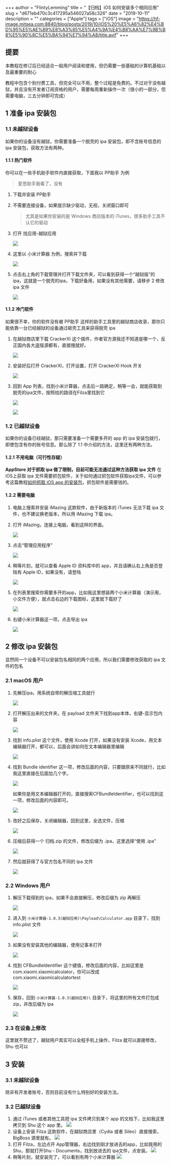 +++
author = "FlintyLemming"
title = "【归档】iOS 如何安装多个相同应用"
slug = "d671eb470c3c417295a546027a58c326"
date = "2019-10-11"
description = ""
categories = ["Apple"]
tags = ["iOS"]
image = "https://hf-image.mitsea.com:8840/blog/posts/2019/10/iOS%20%E5%A6%82%E4%BD%95%E5%AE%89%E8%A3%85%E5%A4%9A%E4%B8%AA%E7%9B%B8%E5%90%8C%E5%BA%94%E7%94%A8/title.avif"
+++

## 提要
本教程在修订后已经适合一般用户阅读和使用，但仍需要一些基础的计算机基础以及最重要的耐心

教程中包含个别付费工具，但完全可以不用，整个过程是免费的。不过对于没有越狱，并且没有开发者订阅资格的用户，需要每周重新操作一次（很小的一部分，但需要电脑，三五分钟即可完成）

## 1 准备 ipa 安装包
### 1.1 未越狱设备
如果你的设备没有越狱，你需要准备一个脱壳的 ipa 安装包，即不含账号信息的 ipa 安装包，获取方法有两种。
#### 1.1.1 热门软件
你可以在一些手机助手软件内直接获取，下面我以 PP助手 为例
> 爱思助手我看了，没有
1. 下载并安装 PP助手
2. 不需要连接设备，如果提示缺少驱动，无视，关闭窗口即可
    > 尤其是如果你安装的是 Windows 商店版本的 iTunes，很多助手工具不认它的驱动
3. 打开 找应用-越狱应用

    ![](https://hf-image.mitsea.com:8840/blog/posts/2019/10/iOS%20%E5%A6%82%E4%BD%95%E5%AE%89%E8%A3%85%E5%A4%9A%E4%B8%AA%E7%9B%B8%E5%90%8C%E5%BA%94%E7%94%A8/1.avif)

4. 这里以 小米计算器 为例，搜索并下载

    ![](https://hf-image.mitsea.com:8840/blog/posts/2019/10/iOS%20%E5%A6%82%E4%BD%95%E5%AE%89%E8%A3%85%E5%A4%9A%E4%B8%AA%E7%9B%B8%E5%90%8C%E5%BA%94%E7%94%A8/2.avif)

5. 点击右上角的下载管理并打开下载文件夹，可以看到获得一个“越狱版”的ipa，这就是一个脱壳的ipa，下载好备用，如果没有其他需要，请移步 2 修改 ipa 文件

    ![](https://hf-image.mitsea.com:8840/blog/posts/2019/10/iOS%20%E5%A6%82%E4%BD%95%E5%AE%89%E8%A3%85%E5%A4%9A%E4%B8%AA%E7%9B%B8%E5%90%8C%E5%BA%94%E7%94%A8/3.avif)

#### 1.1.2 冷门软件
如果很不幸，你的软件没有被 PP助手 这样的助手工具里的越狱商店收录，那你只能依靠一台已经越狱的设备通过砸壳工具来获得脱壳 ipa
1. 在越狱商店里下载 CrackerXI 这个插件，作者官方源我还不知道是哪一个，反正国内各大盗版源都有，直接搜就好。

    ![](https://hf-image.mitsea.com:8840/blog/posts/2019/10/iOS%20%E5%A6%82%E4%BD%95%E5%AE%89%E8%A3%85%E5%A4%9A%E4%B8%AA%E7%9B%B8%E5%90%8C%E5%BA%94%E7%94%A8/4.avif)

2. 安装好后打开 CrackerXI，打开设置，打开 CrackerXI Hook 开关

    ![](https://hf-image.mitsea.com:8840/blog/posts/2019/10/iOS%20%E5%A6%82%E4%BD%95%E5%AE%89%E8%A3%85%E5%A4%9A%E4%B8%AA%E7%9B%B8%E5%90%8C%E5%BA%94%E7%94%A8/5.avif)

3. 回到 App 列表，找到小米计算器，点击后一路确定，稍等一会，就能获取到脱壳的ipa文件，按照给的路径在Filza里找到它

    ![](https://hf-image.mitsea.com:8840/blog/posts/2019/10/iOS%20%E5%A6%82%E4%BD%95%E5%AE%89%E8%A3%85%E5%A4%9A%E4%B8%AA%E7%9B%B8%E5%90%8C%E5%BA%94%E7%94%A8/6.avif)

    ![](https://hf-image.mitsea.com:8840/blog/posts/2019/10/iOS%20%E5%A6%82%E4%BD%95%E5%AE%89%E8%A3%85%E5%A4%9A%E4%B8%AA%E7%9B%B8%E5%90%8C%E5%BA%94%E7%94%A8/7.avif)

### 1.2 已越狱设备
如果你的设备已经越狱，那只需要准备一个需要多开的 app 的 ipa 安装包就行，即使包含有你的账号信息。那么除了 1.1 中介绍的方法，这里还有两种方法。
#### 1.2.1 不用电脑（可行性存疑）
**AppStore 对于抓取 ipa 做了限制，目前可能无法通过这种方法获取 ipa 文件**
在iOS上获取 ipa 文件需要抓包软件，关于如何通过抓包软件获取ipa文件，可以参考这篇教程[如何抓取 iOS app 的安装包](https://www.flinty.moe/how-to-get-ipa/)，抓包软件是需要钱的。
#### 1.2.2 需要电脑
1. 电脑上搜索并安装 iMazing 这款软件，由于新版本的 iTunes 无法下载 ipa 文件，也不建议换老版本，所以用 iMazing 下载 ipa。
2. 打开 iMazing，连接上电脑，看到这样的界面。

    ![](https://hf-image.mitsea.com:8840/blog/posts/2019/10/iOS%20%E5%A6%82%E4%BD%95%E5%AE%89%E8%A3%85%E5%A4%9A%E4%B8%AA%E7%9B%B8%E5%90%8C%E5%BA%94%E7%94%A8/8.avif)

3. 点击“管理应用程序”

    ![](https://hf-image.mitsea.com:8840/blog/posts/2019/10/iOS%20%E5%A6%82%E4%BD%95%E5%AE%89%E8%A3%85%E5%A4%9A%E4%B8%AA%E7%9B%B8%E5%90%8C%E5%BA%94%E7%94%A8/9.avif)

4. 稍等片刻，就可以查看 Apple ID 资料库中的 app，并且请确认右上角是否登陆有 Apple ID，如果没有，请登陆

    ![](https://hf-image.mitsea.com:8840/blog/posts/2019/10/iOS%20%E5%A6%82%E4%BD%95%E5%AE%89%E8%A3%85%E5%A4%9A%E4%B8%AA%E7%9B%B8%E5%90%8C%E5%BA%94%E7%94%A8/10.avif)

5. 在列表里搜索你需要多开的app，比如我这里想装两个小米计算器（演示用，小文件方便），就点击右边的下载图标，这里就下载好了

    ![](https://hf-image.mitsea.com:8840/blog/posts/2019/10/iOS%20%E5%A6%82%E4%BD%95%E5%AE%89%E8%A3%85%E5%A4%9A%E4%B8%AA%E7%9B%B8%E5%90%8C%E5%BA%94%E7%94%A8/11.avif)

6. 右键小米计算器这一项，点击导出 ipa

    ![](https://hf-image.mitsea.com:8840/blog/posts/2019/10/iOS%20%E5%A6%82%E4%BD%95%E5%AE%89%E8%A3%85%E5%A4%9A%E4%B8%AA%E7%9B%B8%E5%90%8C%E5%BA%94%E7%94%A8/12.avif)

## 2 修改 ipa 安装包
显然同一个设备不可以安装包名相同的两个应用，所以我们需要修改获取的 ipa 文件的包名
### 2.1 macOS 用户
1. 先解压ipa，用系统自带的解压缩工具就行

    ![](https://hf-image.mitsea.com:8840/blog/posts/2019/10/iOS%20%E5%A6%82%E4%BD%95%E5%AE%89%E8%A3%85%E5%A4%9A%E4%B8%AA%E7%9B%B8%E5%90%8C%E5%BA%94%E7%94%A8/13.avif)

2. 打开解压出来的文件夹，在 payload 文件夹下找到app本体，右键-显示包内容

    ![](https://hf-image.mitsea.com:8840/blog/posts/2019/10/iOS%20%E5%A6%82%E4%BD%95%E5%AE%89%E8%A3%85%E5%A4%9A%E4%B8%AA%E7%9B%B8%E5%90%8C%E5%BA%94%E7%94%A8/14.avif)

3. 找到 info.plist 这个文件，使用 Xcode 打开，如果没有安装 Xcode，用文本编辑器打开，都可以，后面会讲如何在文本编辑器里编辑

    ![](https://hf-image.mitsea.com:8840/blog/posts/2019/10/iOS%20%E5%A6%82%E4%BD%95%E5%AE%89%E8%A3%85%E5%A4%9A%E4%B8%AA%E7%9B%B8%E5%90%8C%E5%BA%94%E7%94%A8/15.avif)

4. 找到 Bundle identifier 这一项，修改后面的内容，只要跟原来不同就行，比如我这里直接在后面加几个字。

    ![](https://hf-image.mitsea.com:8840/blog/posts/2019/10/iOS%20%E5%A6%82%E4%BD%95%E5%AE%89%E8%A3%85%E5%A4%9A%E4%B8%AA%E7%9B%B8%E5%90%8C%E5%BA%94%E7%94%A8/16.avif)

    如果你是用文本编辑器打开的，直接搜索CFBundleIdentifier，也可以找到这一项，修改后面的内容即可。

    ![](https://hf-image.mitsea.com:8840/blog/posts/2019/10/iOS%20%E5%A6%82%E4%BD%95%E5%AE%89%E8%A3%85%E5%A4%9A%E4%B8%AA%E7%9B%B8%E5%90%8C%E5%BA%94%E7%94%A8/17.avif)

5. 改好之后保存，关闭编辑器，回到这里，全选文件，压缩

    ![](https://hf-image.mitsea.com:8840/blog/posts/2019/10/iOS%20%E5%A6%82%E4%BD%95%E5%AE%89%E8%A3%85%E5%A4%9A%E4%B8%AA%E7%9B%B8%E5%90%8C%E5%BA%94%E7%94%A8/18.avif)

6. 压缩后获得一个 归档.zip 的文件，修改后缀为 .ipa，这里选择“使用 .ipa”

    ![](https://hf-image.mitsea.com:8840/blog/posts/2019/10/iOS%20%E5%A6%82%E4%BD%95%E5%AE%89%E8%A3%85%E5%A4%9A%E4%B8%AA%E7%9B%B8%E5%90%8C%E5%BA%94%E7%94%A8/19.avif)

7. 然后就获得了与官方包名不同的 ipa 文件

    ![](https://hf-image.mitsea.com:8840/blog/posts/2019/10/iOS%20%E5%A6%82%E4%BD%95%E5%AE%89%E8%A3%85%E5%A4%9A%E4%B8%AA%E7%9B%B8%E5%90%8C%E5%BA%94%E7%94%A8/20.avif)

### 2.2 Windows 用户
1. 解压下载得到的 ipa，如果不会直接解压，修改后缀为 zip 再解压

    ![](https://hf-image.mitsea.com:8840/blog/posts/2019/10/iOS%20%E5%A6%82%E4%BD%95%E5%AE%89%E8%A3%85%E5%A4%9A%E4%B8%AA%E7%9B%B8%E5%90%8C%E5%BA%94%E7%94%A8/21.avif)

2. 进入到 `小米计算器-1.0.3(越狱应用)\Payload\Calculator.app` 目录下，找到 info.plist 文件

    ![](https://hf-image.mitsea.com:8840/blog/posts/2019/10/iOS%20%E5%A6%82%E4%BD%95%E5%AE%89%E8%A3%85%E5%A4%9A%E4%B8%AA%E7%9B%B8%E5%90%8C%E5%BA%94%E7%94%A8/22.avif)

3. 如果没有安装其他的编辑器，使用记事本打开

    ![](https://hf-image.mitsea.com:8840/blog/posts/2019/10/iOS%20%E5%A6%82%E4%BD%95%E5%AE%89%E8%A3%85%E5%A4%9A%E4%B8%AA%E7%9B%B8%E5%90%8C%E5%BA%94%E7%94%A8/23.avif)

4. 找到 CFBundleIdentifier 这个键值，修改后面的内容，比如这里是 com.xiaomi.xiaomicalculator，你可以改成 com.xiaomi.xiaomicalculatortest 

    ![](https://hf-image.mitsea.com:8840/blog/posts/2019/10/iOS%20%E5%A6%82%E4%BD%95%E5%AE%89%E8%A3%85%E5%A4%9A%E4%B8%AA%E7%9B%B8%E5%90%8C%E5%BA%94%E7%94%A8/24.avif)

5. 保存，回到 `小米计算器-1.0.3(越狱应用)\` 目录下，将这里的所有文件打包成 zip，并改后缀为 ipa

    ![](https://hf-image.mitsea.com:8840/blog/posts/2019/10/iOS%20%E5%A6%82%E4%BD%95%E5%AE%89%E8%A3%85%E5%A4%9A%E4%B8%AA%E7%9B%B8%E5%90%8C%E5%BA%94%E7%94%A8/25.avif)

### 2.3 在设备上修改
这里就不赘述了，越狱用户其实可以全程手机上操作，Filza 就可以直接修改，Shu 也可以

## 3 安装
### 3.1 未越狱设备
除非有开发者账号，否则目前没有什么特别好的安装方法。

### 3.2 已越狱设备
1. 通过 iTunes 或者其他工具把 ipa 文件拷贝到某个 app 的文档下，比如我这里拷贝到 Shu 这个 app 里。
    ![](https://hf-image.mitsea.com:8840/blog/posts/2019/10/iOS%20%E5%A6%82%E4%BD%95%E5%AE%89%E8%A3%85%E5%A4%9A%E4%B8%AA%E7%9B%B8%E5%90%8C%E5%BA%94%E7%94%A8/26.avif)
2. 设备上安装 Filza 这款软件，在越狱商店里（Cydia 或者 Sileo）直接搜索，BigBoss 源里就有。
    ![](https://hf-image.mitsea.com:8840/blog/posts/2019/10/iOS%20%E5%A6%82%E4%BD%95%E5%AE%89%E8%A3%85%E5%A4%9A%E4%B8%AA%E7%9B%B8%E5%90%8C%E5%BA%94%E7%94%A8/27.avif)
3. 打开 Filza，左边点开 App管理器，右边找到刚才放进去的app，比如我用的 Shu，那就打开Shu - Documents，找到放进去的 ipa文件，点安装。
    ![](https://hf-image.mitsea.com:8840/blog/posts/2019/10/iOS%20%E5%A6%82%E4%BD%95%E5%AE%89%E8%A3%85%E5%A4%9A%E4%B8%AA%E7%9B%B8%E5%90%8C%E5%BA%94%E7%94%A8/28.avif)
4. 稍等片刻，就安装完了，可以看到有两个小米计算器
    ![](https://hf-image.mitsea.com:8840/blog/posts/2019/10/iOS%20%E5%A6%82%E4%BD%95%E5%AE%89%E8%A3%85%E5%A4%9A%E4%B8%AA%E7%9B%B8%E5%90%8C%E5%BA%94%E7%94%A8/29.avif)
